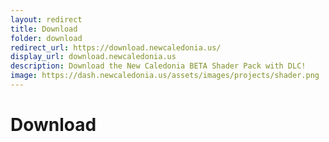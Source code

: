 ```yaml
---
layout: redirect
title: Download
folder: download
redirect_url: https://download.newcaledonia.us/
display_url: download.newcaledonia.us
description: Download the New Caledonia BETA Shader Pack with DLC!
image: https://dash.newcaledonia.us/assets/images/projects/shader.png
---
```


# Download